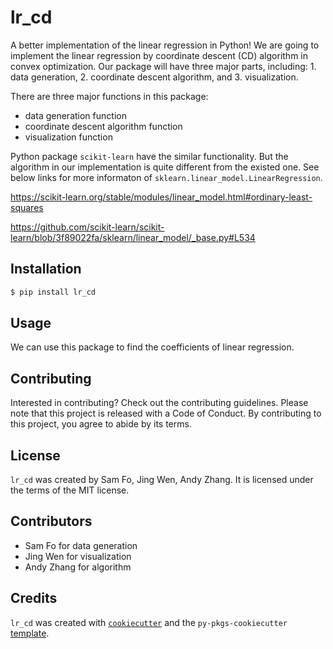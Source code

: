 # lr_cd

A better implementation of the linear regression in Python! We are going to implement the linear regression by coordinate descent (CD) algorithm in convex optimization. Our package will have three major parts, including: 1. data generation, 2. coordinate descent algorithm, and 3. visualization.


There are three major functions in this package:
- data generation function
- coordinate descent algorithm function
- visualization function


Python package `scikit-learn` have the similar functionality. But the algorithm in our implementation is quite different from the existed one. See below links for more informaton of `sklearn.linear_model.LinearRegression`.

https://scikit-learn.org/stable/modules/linear_model.html#ordinary-least-squares

https://github.com/scikit-learn/scikit-learn/blob/3f89022fa/sklearn/linear_model/_base.py#L534


## Installation

```bash
$ pip install lr_cd
```

## Usage

We can use this package to find the coefficients of linear regression.

## Contributing

Interested in contributing? Check out the contributing guidelines. Please note that this project is released with a Code of Conduct. By contributing to this project, you agree to abide by its terms.

## License

`lr_cd` was created by Sam Fo, Jing Wen, Andy Zhang. It is licensed under the terms of the MIT license.

## Contributors

- Sam Fo for data generation
- Jing Wen for visualization
- Andy Zhang for algorithm



## Credits

`lr_cd` was created with [`cookiecutter`](https://cookiecutter.readthedocs.io/en/latest/) and the `py-pkgs-cookiecutter` [template](https://github.com/py-pkgs/py-pkgs-cookiecutter).
